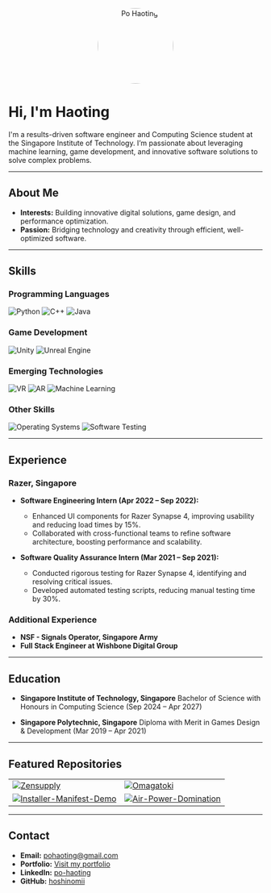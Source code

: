 <p align="center">
  <img src="https://github.com/hoshinomii.png" alt="Po Haoting" width="150" style="border-radius: 50%;">
</p>

# Hi, I'm Haoting

I'm a results-driven software engineer and Computing Science student at the Singapore Institute of Technology. I’m passionate about leveraging machine learning, game development, and innovative software solutions to solve complex problems.

---

## About Me

-   **Interests:** Building innovative digital solutions, game design, and performance optimization.
-   **Passion:** Bridging technology and creativity through efficient, well-optimized software.

---

## Skills

### Programming Languages

<p align="left">
  <img src="https://img.shields.io/badge/Python-3776AB?style=for-the-badge&logo=python&logoColor=white" alt="Python">
  <img src="https://img.shields.io/badge/C++-00599C?style=for-the-badge&logo=c%2B%2B&logoColor=white" alt="C++">
  <img src="https://img.shields.io/badge/Java-007396?style=for-the-badge&logo=java&logoColor=white" alt="Java">
</p>

### Game Development

<p align="left">
  <img src="https://img.shields.io/badge/Unity-100000?style=for-the-badge&logo=unity&logoColor=white" alt="Unity">
  <img src="https://img.shields.io/badge/Unreal%20Engine-0E1128?style=for-the-badge&logo=unreal-engine&logoColor=white" alt="Unreal Engine">
</p>

### Emerging Technologies

<p align="left">
  <img src="https://img.shields.io/badge/Virtual%20Reality-009688?style=for-the-badge&logo=oculus&logoColor=white" alt="VR">
  <img src="https://img.shields.io/badge/Augmented%20Reality-ff5722?style=for-the-badge&logo=magic-leap&logoColor=white" alt="AR">
  <img src="https://img.shields.io/badge/Machine%20Learning-0277BD?style=for-the-badge&logo=tensorflow&logoColor=white" alt="Machine Learning">
</p>

### Other Skills

<p align="left">
  <img src="https://img.shields.io/badge/Operating%20Systems-Linux%2FWindows-0078D7?style=for-the-badge&logo=linux&logoColor=white" alt="Operating Systems">
  <img src="https://img.shields.io/badge/Software%20Testing-ffcc00?style=for-the-badge&logo=testing-library&logoColor=white" alt="Software Testing">
</p>

---

## Experience

### Razer, Singapore

-   **Software Engineering Intern (Apr 2022 – Sep 2022):**
    -   Enhanced UI components for Razer Synapse 4, improving usability and reducing load times by 15%.
    -   Collaborated with cross-functional teams to refine software architecture, boosting performance and scalability.

-   **Software Quality Assurance Intern (Mar 2021 – Sep 2021):**
    -   Conducted rigorous testing for Razer Synapse 4, identifying and resolving critical issues.
    -   Developed automated testing scripts, reducing manual testing time by 30%.

### Additional Experience

-   **NSF - Signals Operator, Singapore Army**
-   **Full Stack Engineer at Wishbone Digital Group**

---

## Education

-   **Singapore Institute of Technology, Singapore**
    Bachelor of Science with Honours in Computing Science (Sep 2024 – Apr 2027)

-   **Singapore Polytechnic, Singapore**
    Diploma with Merit in Games Design & Development (Mar 2019 – Apr 2021)

---

## Featured Repositories

<div align="center">
  <table>
    <tr>
      <td>
        <a href="https://github.com/hoshinomii/Zensupply">
          <img src="https://github-readme-stats.vercel.app/api/pin/?username=hoshinomii&repo=Zensupply&theme=dark" alt="Zensupply">
        </a>
      </td>
      <td>
        <a href="https://github.com/hoshinomii/omagatoki">
          <img src="https://github-readme-stats.vercel.app/api/pin/?username=hoshinomii&repo=omagatoki&theme=dark" alt="Omagatoki">
        </a>
      </td>
    </tr>
    <tr>
      <td>
        <a href="https://github.com/hoshinomii/Installer-Manifest-Demo">
          <img src="https://github-readme-stats.vercel.app/api/pin/?username=hoshinomii&repo=Installer-Manifest-Demo&theme=dark" alt="Installer-Manifest-Demo">
        </a>
      </td>
      <td>
        <a href="https://github.com/hoshinomii/air-power-domination">
          <img src="https://github-readme-stats.vercel.app/api/pin/?username=hoshinomii&repo=air-power-domination&theme=dark" alt="Air-Power-Domination">
        </a>
      </td>
    </tr>
  </table>
</div>

---

## Contact

-   **Email:** [pohaoting@gmail.com](mailto:pohaoting@gmail.com)
-   **Portfolio:** [Visit my portfolio](http://mikoyukinochan.wixsite.com/portfolioht/work)
-   **LinkedIn:** [po-haoting](https://www.linkedin.com/in/po-haoting/)
-   **GitHub:** [hoshinomii](https://github.com/hoshinomii)